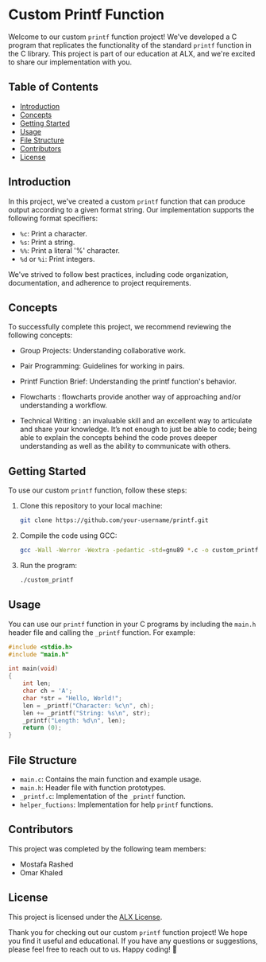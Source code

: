 # Custom Printf Function

Welcome to our custom `printf` function project! We've developed a C program that replicates the functionality of the standard `printf` function in the C library. This project is part of our education at ALX, and we're excited to share our implementation with you.

## Table of Contents
- [Introduction](#introduction)
- [Concepts](#concepts)
- [Getting Started](#getting-started)
- [Usage](#usage)
- [File Structure](#file-structure)
- [Contributors](#contributors)
- [License](#license)

## Introduction

In this project, we've created a custom `printf` function that can produce output according to a given format string. Our implementation supports the following format specifiers:
- `%c`: Print a character.
- `%s`: Print a string.
- `%%`: Print a literal '%' character.
- `%d` or `%i`: Print integers.

We've strived to follow best practices, including code organization, documentation, and adherence to project requirements.

## Concepts

To successfully complete this project, we recommend reviewing the following concepts:
- Group Projects: Understanding collaborative work.
- Pair Programming: Guidelines for working in pairs.

- Printf Function Brief: Understanding the printf function's behavior.
- Flowcharts :  flowcharts provide another way of approaching and/or understanding a workflow.
- Technical Writing :  an invaluable skill and an excellent way to articulate and share your knowledge. It’s not enough to just be able to code; being able to explain the concepts behind the code proves deeper understanding as well as the ability to communicate with others.

## Getting Started

To use our custom `printf` function, follow these steps:

1. Clone this repository to your local machine:

   ```bash
   git clone https://github.com/your-username/printf.git
   ```

2. Compile the code using GCC:

   ```bash
   gcc -Wall -Werror -Wextra -pedantic -std=gnu89 *.c -o custom_printf
   ```

3. Run the program:

   ```bash
   ./custom_printf
   ```

## Usage

You can use our `printf` function in your C programs by including the `main.h` header file and calling the `_printf` function. For example:

```c
#include <stdio.h>
#include "main.h"

int main(void)
{
    int len;
    char ch = 'A';
    char *str = "Hello, World!";
    len = _printf("Character: %c\n", ch);
    len += _printf("String: %s\n", str);
    _printf("Length: %d\n", len);
    return (0);
}
```

## File Structure

- `main.c`: Contains the main function and example usage.
- `main.h`: Header file with function prototypes.
- `_printf.c`: Implementation of the `_printf` function.
- `helper_fuctions`: Implementation  for help `printf` functions.

## Contributors

This project was completed by the following team members:
- Mostafa Rashed
- Omar Khaled

## License

This project is licensed under the [ALX License](LICENSE.md).

Thank you for checking out our custom `printf` function project! We hope you find it useful and educational. If you have any questions or suggestions, please feel free to reach out to us. Happy coding! 🚀
